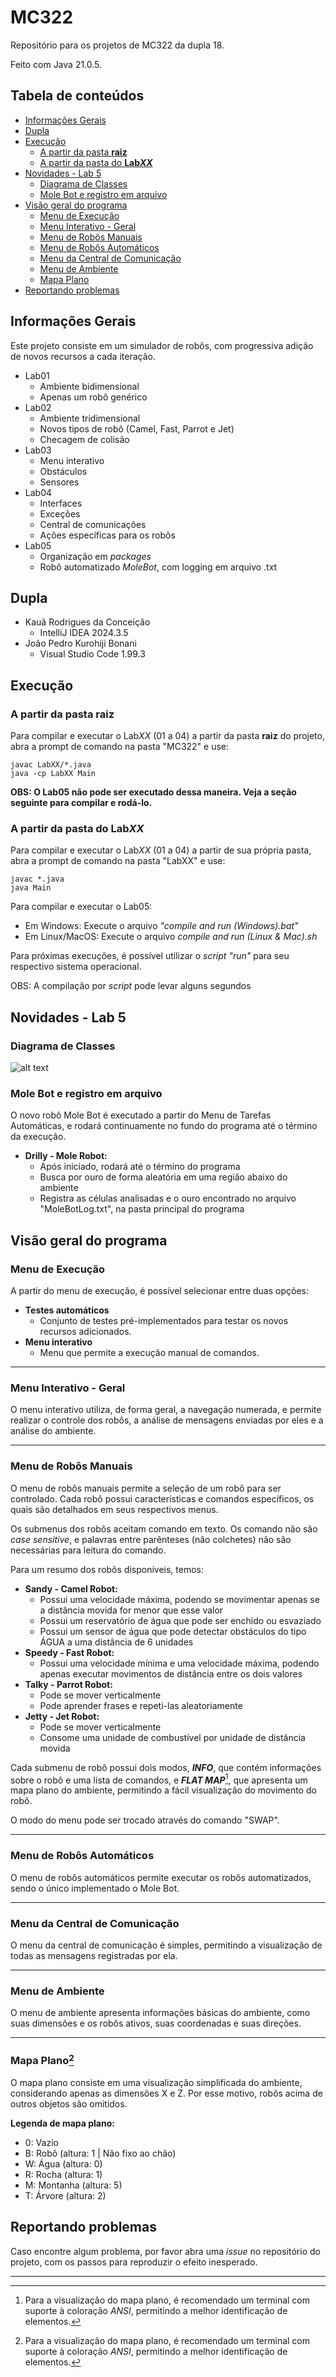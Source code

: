 # MC322

Repositório para os projetos de MC322 da dupla 18.

Feito com Java 21.0.5.

## Tabela de conteúdos
<!-- TOC -->
* [Informações Gerais](#informações-gerais)
* [Dupla](#dupla)
* [Execução](#execução)
    * [A partir da pasta **raiz**](#a-partir-da-pasta-raiz)
    * [A partir da pasta do **Lab*XX***](#a-partir-da-pasta-do-labxx)
* [Novidades - Lab 5](#novidades---lab-5)
    * [Diagrama de Classes](#diagrama-de-classes)
    * [Mole Bot e registro em arquivo](#mole-bot-e-registro-em-arquivo)
* [Visão geral do programa](#visão-geral-do-programa)
    * [Menu de Execução](#menu-de-execução)
    * [Menu Interativo - Geral](#menu-interativo---geral)
    * [Menu de Robôs Manuais](#menu-de-robôs-manuais)
    * [Menu de Robôs Automáticos](#menu-de-robôs-automáticos)
    * [Menu da Central de Comunicação](#menu-da-central-de-comunicação)
    * [Menu de Ambiente](#menu-de-ambiente)
    * [Mapa Plano](#mapa-plano1)
* [Reportando problemas](#reportando-problemas)
<!-- TOC -->

## Informações Gerais

Este projeto consiste em um simulador de robôs, com progressiva adição de novos recursos a cada iteração.

- Lab01
    - Ambiente bidimensional
    - Apenas um robô genérico
- Lab02
    - Ambiente tridimensional
    - Novos tipos de robô (Camel, Fast, Parrot e Jet)
    - Checagem de colisão
- Lab03
    - Menu interativo
    - Obstáculos
    - Sensores
- Lab04
    - Interfaces
    - Exceções
    - Central de comunicações
    - Ações específicas para os robôs
- Lab05
    - Organização em *packages*
    - Robô automatizado *MoleBot*, com logging em arquivo .txt

## Dupla
- Kauã Rodrigues da Conceição
    - IntelliJ IDEA 2024.3.5
- João Pedro Kurohiji Bonani
    - Visual Studio Code 1.99.3

## Execução
### A partir da pasta **raiz**
Para compilar e executar o Lab*XX* (01 a 04) a partir da pasta **raiz** do projeto, abra a prompt de comando na pasta "MC322" e use:

  ```
  javac LabXX/*.java
  java -cp LabXX Main
  ```

**OBS: O Lab05 não pode ser executado dessa maneira. Veja a seção seguinte para compilar e rodá-lo.**

### A partir da pasta do **Lab*XX***
Para compilar e executar o Lab*XX* (01 a 04) a partir de sua própria pasta, abra a prompt de comando na pasta "LabXX" e use:

  ```
  javac *.java
  java Main
  ```

Para compilar e executar o Lab05:
- Em Windows: Execute o arquivo *"compile and run (Windows).bat"*
- Em Linux/MacOS: Execute o arquivo *compile and run (Linux & Mac).sh*

Para próximas execuções, é possível utilizar o *script "run"* para seu respectivo sistema operacional.

OBS: A compilação por *script* pode levar alguns segundos

## Novidades - Lab 5
### Diagrama de Classes
![alt text](https://github.com/Pingo96670/MC322/blob/main/Lab05/resources/Lab05%20-%20UML.jpg "Diagrama de Classes - Lab05")

### Mole Bot e registro em arquivo
O novo robô Mole Bot é executado a partir do Menu de Tarefas Automáticas, e rodará continuamente no fundo do programa até o término da execução.
- **Drilly - Mole Robot:**
  - Após iniciado, rodará até o término do programa
  - Busca por ouro de forma aleatória em uma região abaixo do ambiente
  - Registra as células analisadas e o ouro encontrado no arquivo "MoleBotLog.txt", na pasta principal do programa

## Visão geral do programa
### Menu de Execução
A partir do menu de execução, é possível selecionar entre duas opções:
- **Testes automáticos**
    - Conjunto de testes pré-implementados para testar os novos recursos adicionados.
- **Menu interativo**
    - Menu que permite a execução manual de comandos.

---

### Menu Interativo - Geral
O menu interativo utiliza, de forma geral, a navegação numerada, e permite realizar o controle dos robôs, a análise de mensagens enviadas por eles e a análise do ambiente.

---

### Menu de Robôs Manuais
O menu de robôs manuais permite a seleção de um robô para ser controlado. Cada robô possui características e comandos específicos, os quais são detalhados em seus respectivos menus.

Os submenus dos robôs aceitam comando em texto. Os comando não são *case sensitive*, e palavras entre parênteses (não colchetes) não são necessárias para leitura do comando.

Para um resumo dos robôs disponíveis, temos:

- **Sandy - Camel Robot:**
    - Possui uma velocidade máxima, podendo se movimentar apenas se a distância movida for menor que esse valor
    - Possui um reservatório de água que pode ser enchido ou esvaziado
    - Possui um sensor de água que pode detectar obstáculos do tipo ÁGUA a uma distância de 6 unidades
- **Speedy - Fast Robot:**
    - Possui uma velocidade mínima e uma velocidade máxima, podendo apenas executar movimentos de distância entre os dois valores
- **Talky - Parrot Robot:**
    - Pode se mover verticalmente
    - Pode aprender frases e repeti-las aleatoriamente
- **Jetty - Jet Robot:**
    - Pode se mover verticalmente
    - Consome uma unidade de combustível por unidade de distância movida

Cada submenu de robô possui dois modos, ***INFO***, que contém informações sobre o robô e uma lista de comandos, e ***FLAT MAP***[^1], que apresenta um mapa plano do ambiente, permitindo a fácil visualização do movimento do robô.

O modo do menu pode ser trocado através do comando "SWAP".

---

### Menu de Robôs Automáticos
O menu de robôs automáticos permite executar os robôs automatizados, sendo o único implementado o Mole Bot.

---

### Menu da Central de Comunicação
O menu da central de comunicação é simples, permitindo a visualização de todas as mensagens registradas por ela.

---

### Menu de Ambiente
O menu de ambiente apresenta informações básicas do ambiente, como suas dimensões e os robôs ativos, suas coordenadas e suas direções.

---

### Mapa Plano[^1]
O mapa plano consiste em uma visualização simplificada do ambiente, considerando apenas as dimensões X e Z. Por esse motivo, robôs acima de outros objetos são omitidos.

**Legenda de mapa plano:**
- 0: Vazio
- B: Robô (altura: 1 | Não fixo ao chão)
- W: Água (altura: 0)
- R: Rocha (altura: 1)
- M: Montanha (altura: 5)
- T: Árvore (altura: 2)

## Reportando problemas
Caso encontre algum problema, por favor abra uma *issue* no repositório do projeto, com os passos para reproduzir o efeito inesperado.

---

[^1]: Para a visualização do mapa plano, é recomendado um terminal com suporte à coloração *ANSI*, permitindo a melhor identificação de elementos.

